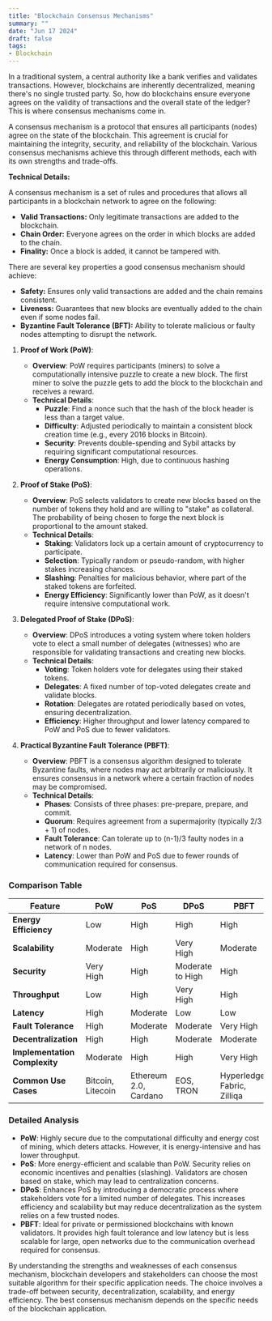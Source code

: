 ```yaml
---
title: "Blockchain Consensus Mechanisms"
summary: ""
date: "Jun 17 2024"
draft: false
tags:
- Blockchain
---
```


In a traditional system, a central authority like a bank verifies and validates transactions. However, blockchains are inherently decentralized, meaning there's no single trusted party. So, how do blockchains ensure everyone agrees on the validity of transactions and the overall state of the ledger? This is where consensus mechanisms come in.

A consensus mechanism is a protocol that ensures all participants (nodes) agree on the state of the blockchain. This agreement is crucial for maintaining the integrity, security, and reliability of the blockchain. Various consensus mechanisms achieve this through different methods, each with its own strengths and trade-offs.

**Technical Details:**

A consensus mechanism is a set of rules and procedures that allows all participants in a blockchain network to agree on the following:

* **Valid Transactions:**  Only legitimate transactions are added to the blockchain.
* **Chain Order:** Everyone agrees on the order in which blocks are added to the chain.
* **Finality:**  Once a block is added, it cannot be tampered with.

There are several key properties a good consensus mechanism should achieve:

* **Safety:**  Ensures only valid transactions are added and the chain remains consistent.
* **Liveness:**  Guarantees that new blocks are eventually added to the chain even if some nodes fail.
* **Byzantine Fault Tolerance (BFT):**  Ability to tolerate malicious or faulty nodes attempting to disrupt the network.


1. **Proof of Work (PoW)**:
   - **Overview**: PoW requires participants (miners) to solve a computationally intensive puzzle to create a new block. The first miner to solve the puzzle gets to add the block to the blockchain and receives a reward.
   - **Technical Details**:
     - **Puzzle**: Find a nonce such that the hash of the block header is less than a target value.
     - **Difficulty**: Adjusted periodically to maintain a consistent block creation time (e.g., every 2016 blocks in Bitcoin).
     - **Security**: Prevents double-spending and Sybil attacks by requiring significant computational resources.
     - **Energy Consumption**: High, due to continuous hashing operations.

2. **Proof of Stake (PoS)**:
   - **Overview**: PoS selects validators to create new blocks based on the number of tokens they hold and are willing to "stake" as collateral. The probability of being chosen to forge the next block is proportional to the amount staked.
   - **Technical Details**:
     - **Staking**: Validators lock up a certain amount of cryptocurrency to participate.
     - **Selection**: Typically random or pseudo-random, with higher stakes increasing chances.
     - **Slashing**: Penalties for malicious behavior, where part of the staked tokens are forfeited.
     - **Energy Efficiency**: Significantly lower than PoW, as it doesn't require intensive computational work.

3. **Delegated Proof of Stake (DPoS)**:
   - **Overview**: DPoS introduces a voting system where token holders vote to elect a small number of delegates (witnesses) who are responsible for validating transactions and creating new blocks.
   - **Technical Details**:
     - **Voting**: Token holders vote for delegates using their staked tokens.
     - **Delegates**: A fixed number of top-voted delegates create and validate blocks.
     - **Rotation**: Delegates are rotated periodically based on votes, ensuring decentralization.
     - **Efficiency**: Higher throughput and lower latency compared to PoW and PoS due to fewer validators.

4. **Practical Byzantine Fault Tolerance (PBFT)**:
   - **Overview**: PBFT is a consensus algorithm designed to tolerate Byzantine faults, where nodes may act arbitrarily or maliciously. It ensures consensus in a network where a certain fraction of nodes may be compromised.
   - **Technical Details**:
     - **Phases**: Consists of three phases: pre-prepare, prepare, and commit.
     - **Quorum**: Requires agreement from a supermajority (typically 2/3 + 1) of nodes.
     - **Fault Tolerance**: Can tolerate up to (n-1)/3 faulty nodes in a network of n nodes.
     - **Latency**: Lower than PoW and PoS due to fewer rounds of communication required for consensus.

### Comparison Table

| **Feature**                   | **PoW**           | **PoS**               | **DPoS**         | **PBFT**                    |
| ----------------------------- | ----------------- | --------------------- | ---------------- | --------------------------- |
| **Energy Efficiency**         | Low               | High                  | High             | High                        |
| **Scalability**               | Moderate          | High                  | Very High        | Moderate                    |
| **Security**                  | Very High         | High                  | Moderate to High | High                        |
| **Throughput**                | Low               | High                  | Very High        | High                        |
| **Latency**                   | High              | Moderate              | Low              | Low                         |
| **Fault Tolerance**           | High              | Moderate              | Moderate         | Very High                   |
| **Decentralization**          | High              | High                  | Moderate         | Moderate                    |
| **Implementation Complexity** | Moderate          | High                  | High             | Very High                   |
| **Common Use Cases**          | Bitcoin, Litecoin | Ethereum 2.0, Cardano | EOS, TRON        | Hyperledger Fabric, Zilliqa |

### Detailed Analysis

- **PoW**: Highly secure due to the computational difficulty and energy cost of mining, which deters attacks. However, it is energy-intensive and has lower throughput.
- **PoS**: More energy-efficient and scalable than PoW. Security relies on economic incentives and penalties (slashing). Validators are chosen based on stake, which may lead to centralization concerns.
- **DPoS**: Enhances PoS by introducing a democratic process where stakeholders vote for a limited number of delegates. This increases efficiency and scalability but may reduce decentralization as the system relies on a few trusted nodes.
- **PBFT**: Ideal for private or permissioned blockchains with known validators. It provides high fault tolerance and low latency but is less scalable for large, open networks due to the communication overhead required for consensus.


By understanding the strengths and weaknesses of each consensus mechanism, blockchain developers and stakeholders can choose the most suitable algorithm for their specific application needs. The choice involves a trade-off between security, decentralization, scalability, and energy efficiency. The best consensus mechanism depends on the specific needs of the blockchain application.